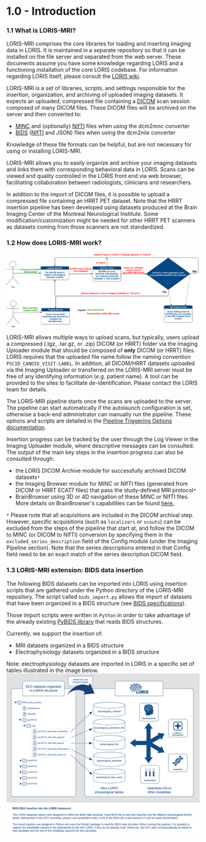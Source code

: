 # 1.0 - Introduction

### 1.1 What is LORIS-MRI? 

LORIS-MRI comprises the core libraries for loading and inserting imaging 
data in LORIS. 
It is maintained in a separate repository so that it can be installed 
on the file server and separated from the web server.
These documents assume you have some knowledge regarding LORIS and
a functioning installation of the core LORIS codebase. For information 
regarding LORIS itself, please consult the [LORIS wiki][1].

LORIS-MRI is a set of libraries, scripts, and settings responsible for the 
insertion, organization, and archiving of uploaded imaging datasets. 
It expects an uploaded, compressed file containing 
a [DICOM][2] scan session composed of many DICOM files. These DICOM files 
will be archived on the server and then converted to:
- [MINC][3] and (optionally) [NIfTI][4] files when using the dcm2mnc converter 
- [BIDS][5] ([NIfTI][4] and JSON) files when using the dcm2niix converter

Knowledge of these file formats can be helpful, but are not 
necessary for using or installing LORIS-MRI.

LORIS-MRI allows you to easily organize and archive your imaging datasets
and links them with corresponding behavioral data in LORIS. Scans can be viewed 
and quality controlled in the LORIS front end via web browser, facilitating 
collaboration between radiologists, clinicians and researchers.

In addition to the import of DICOM files, it is possible to upload a compressed 
file containing an HRRT PET dataset. 
Note that the HRRT insertion pipeline has been 
developed using datasets produced at the Brain Imaging Center of the Montreal
Neurological Institute. Some modification/customization might be needed for other
HRRT PET scanners as datasets coming from those scanners are not standardized.

### 1.2 How does LORIS-MRI work? 
 
![user_story](images/user_story.png)

LORIS-MRI allows multiple ways to upload scans, but typically, users
upload a compressed (.tgz, .tar.gz, or .zip) DICOM (or HRRT) folder via the Imaging
Uploader module that should be composed of **only** DICOM (or HRRT) files. LORIS 
requires that the uploaded file name follow the naming convention 
`PSCID_CANDID_VISIT-LABEL`. 
In addition, all DICOM/HRRT datasets uploaded via the Imaging Uploader or 
transferred on the LORIS-MRI server must be free of any identifying 
information (*e.g.* patient name). A tool can be provided to the sites to 
facilitate de-identification. Please contact the LORIS team for details.

The LORIS-MRI pipeline starts once the scans are uploaded to the server.
The pipeline can start automatically if the autolaunch configuration is
set, otherwise a back-end administrator can manually run the pipeline. 
These options and scripts are detailed in the 
[Pipeline Triggering Options documentation](05-PipelineLaunchOptions.md). 

Insertion progress can be tracked by the user through the Log Viewer in the
Imaging Uploader module, where descriptive messages can be consulted.
The output of the main key steps in the insertion progress can also be consulted 
through:
 - the LORIS DICOM Archive module for successfully archived DICOM datasets`*` 
 - the Imaging Browser module for MINC or NIfTI files (generated from DICOM or HRRT ECAT7 
files) that pass the study-defined MRI protocol`*`
 - BrainBrowser using 3D or 4D navigation of these MINC or NIfTI files. More details on 
BrainBrowser's capabilities can be found [here.][6]

`*` Please note that all acquisitions are included in the DICOM archival
step. However, specific acquisitions (such as `localizers` or `scouts`) can be
excluded from the steps of the pipeline that start at, and follow the DICOM to
MINC (or DICOM to NIfTI) conversion by specifying them in the `excluded_series_description`
field of the Config module (under the Imaging Pipeline section). Note that
the series descriptions entered in that Config field need to be an exact match
of the series description DICOM field.

### 1.3 LORIS-MRI extension: BIDS data insertion

The following BIDS datasets can be imported into LORIS using insertion scripts that
are gathered under the Python directory of the LORIS-MRI repository. The script 
called `bids_import.py` allows the import of datasets that have been
organized in a BIDS structure (see [BIDS specifications][7]). 

Those import scripts were written in `Python` in order to take advantage of the 
already existing [PyBIDS library][8] that reads BIDS structures.

Currently, we support the insertion of:
- MRI datasets organized in a BIDS structure
- Electrophysiology datasets organized in a BIDS structure

Note: electrophysiology datasets are imported in LORIS in a specific set of tables 
illustrated in the image below.
![electrophysio_import](images/EEG_BIDS_diagram.png)



[1]: https://github.com/aces/Loris/wiki 
[2]: http://dicomiseasy.blogspot.ca/2011/10/introduction-to-dicom-chapter-1.html
[3]: https://en.wikibooks.org/wiki/MINC/Introduction 
[4]: https://nifti.nimh.nih.gov/ 
[5]: https://bids.neuroimaging.io/
[6]: https://brainbrowser.cbrain.mcgill.ca/
[7]: https://bids-specification.readthedocs.io/en/stable/
[8]: https://github.com/INCF/pybids
